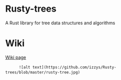 # Rusty-trees
A Rust library for tree data structures and algorithms

# Wiki
[Wiki page](https://github.com/izzys/Rusty-trees/wiki)

          ![alt text](https://github.com/izzys/Rusty-trees/blob/master/rusty-tree.jpg)
